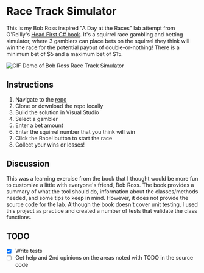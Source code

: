# Race Track Simulator
This is my Bob Ross inspired "A Day at the Races" lab attempt from O'Reilly's [Head First C# book](https://www.amazon.com/Head-First-Learners-Real-World-Programming/dp/1449343503). It's a squirrel race gambling and betting simulator, where 3 gamblers can place bets on the squirrel they think will win the race for the potential payout of double-or-nothing! There is a minimum bet of $5 and a maximum bet of $15.

![GIF Demo of Bob Ross Race Track Simulator](https://github.com/MrEdWORD/Race-Track-Simulator/blob/master/RaceTrackSimulatorDemo.gif)

## Instructions
1. Navigate to the [repo](https://github.com/MrEdWORD/Race-Track-Simulator)
1. Clone or download the repo locally
1. Build the solution in Visual Studio
1. Select a gambler
1. Enter a bet amount
1. Enter the squirrel number that you think will win
1. Click the Race! button to start the race
1. Collect your wins or losses!

## Discussion
This was a learning exercise from the book that I thought would be more fun to customize a little with everyone's friend, Bob Ross. The book provides a summary of what the tool should do, information about the classes/methods needed, and some tips to keep in mind. However, it does not provide the source code for the lab. Although the book doesn't cover unit testing, I used this project as practice and created a number of tests that validate the class functions.

## TODO
- [x] Write tests
- [ ] Get help and 2nd opinions on the areas noted with TODO in the source code
